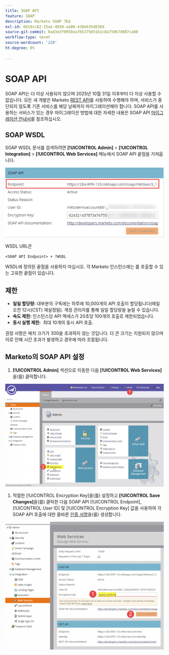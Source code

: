```yaml
---
title: SOAP API
feature: SOAP
description: Marketo SOAP 개요
exl-id: 6618cc82-15ae-4030-aa00-438e635d8369
source-git-commit: 8ad3e3f0958ea705375651b1c8a75967d807ca80
workflow-type: tm+mt
source-wordcount: '229'
ht-degree: 0%

---
```


# SOAP API

SOAP API는 더 이상 사용되지 않으며 2025년 10월 31일 이후부터 더 이상 사용할 수 없습니다. 모든 새 개발은 Marketo [REST API](../rest-api/rest-api.md)를 사용하여 수행해야 하며, 서비스가 중단되지 않도록 기존 서비스를 해당 날짜까지 마이그레이션해야 합니다. SOAP API를 사용하는 서비스가 있는 경우 마이그레이션 방법에 대한 자세한 내용은 SOAP API [마이그레이션 안내서](./migration.md)를 참조하십시오.

## SOAP WSDL

SOAP WSDL 문서를 검색하려면 **[!UICONTROL Admin]** > **[!UICONTROL Integration]** > **[!UICONTROL Web Services]** 메뉴에서 SOAP API 끝점을 가져옵니다.

![SOAP 끝점](assets/endpoint-soap.png)

WSDL URL은

`<SOAP API Endpoint> + ?WSDL`

WSDL에 정의된 끝점을 사용하지 마십시오. 각 Marketo 인스턴스에는 를 호출할 수 있는 고유한 끝점이 있습니다.

## 제한

- **일일 할당량:** 대부분의 구독에는 하루에 10,000개의 API 호출이 할당됩니다(매일 오전 12시(CST) 재설정됨). 계정 관리자를 통해 일일 할당량을 늘릴 수 있습니다.
- **속도 제한:** 인스턴스당 API 액세스가 20초당 100개의 호출로 제한되었습니다.
- **동시 실행 제한:**  최대 10개의 동시 API 호출.

권장 사항은 배치 크기가 300을 초과하지 않는 것입니다. 더 큰 크기는 지원되지 않으며 이로 인해 시간 초과가 발생하고 경우에 따라 조절됩니다.

## Marketo의 SOAP API 설정

1. **[!UICONTROL Admin]** 섹션으로 이동한 다음 **[!UICONTROL Web Services]**&#x200B;을(를) 클릭합니다.

![admin-web-services2](assets/admin-web-services2.png)

1. 적절한 [!UICONTROL Encryption Key]을(를) 설정하고 **[!UICONTROL Save Changes]**&#x200B;을(를) 클릭한 다음 SOAP API [!UICONTROL Endpoint], [!UICONTROL User ID] 및 [!UICONTROL Encryption Key] 값을 사용하여 각 SOAP API 호출에 대한 올바른 [인증 서명](authentication-signature.md)을(를) 생성합니다.

![admin-web-services3](assets/admin-web-services3.png)
